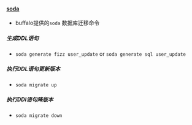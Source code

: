 #### [soda](https://gobuffalo.io/pt/documentation/database/soda/) 
- buffalo提供的`soda` 数据库迁移命令

##### 生成DDL语句
- `soda generate fizz user_update` or `soda generate sql user_update`

##### 执行DDL语句更新版本
- `soda migrate up`

##### 执行DDl语句降版本
- `soda migrate down`
